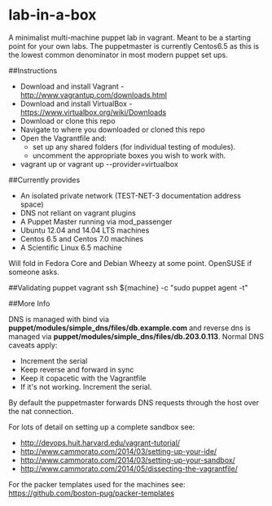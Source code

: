 lab-in-a-box
============

A minimalist multi-machine puppet lab in vagrant. Meant to be a starting point
for your own labs.  The puppetmaster is currently Centos6.5 as this is the 
lowest common denominator in most modern puppet set ups.

##Instructions
- Download and install Vagrant - http://www.vagrantup.com/downloads.html
- Download and install VirtualBox - https://www.virtualbox.org/wiki/Downloads
- Download or clone this repo
- Navigate to where you downloaded or cloned this repo
- Open the Vagrantfile and:
  - set up any shared folders (for individual testing of modules).
  - uncomment the appropriate boxes you wish to work with.
- vagrant up or vagrant up --provider=virtualbox

##Currently provides
- An isolated private network (TEST-NET-3 documentation address space)
- DNS not reliant on vagrant plugins
- A Puppet Master running via mod_passenger
- Ubuntu 12.04 and 14.04 LTS machines
- Centos 6.5 and Centos 7.0 machines
- A Scientific Linux 6.5 machine

Will fold in Fedora Core and Debian Wheezy at some point.  OpenSUSE if someone asks.

##Validating puppet
vagrant ssh ${machine} -c "sudo puppet agent -t"

##More Info

DNS is managed with bind via **puppet/modules/simple_dns/files/db.example.com** and reverse dns is managed via **puppet/modules/simple_dns/files/db.203.0.113**.  Normal DNS caveats apply:
- Increment the serial
- Keep reverse and forward in sync
- Keep it copacetic with the Vagrantfile
- If it's not working.  Increment the serial.

By default the puppetmaster forwards DNS requests through the host over the nat connection.

For lots of detail on setting up a complete sandbox see:
- http://devops.huit.harvard.edu/vagrant-tutorial/
- http://www.cammorato.com/2014/03/setting-up-your-ide/
- http://www.cammorato.com/2014/03/setting-up-your-sandbox/
- http://www.cammorato.com/2014/05/dissecting-the-vagrantfile/

For the packer templates used for the machines see: https://github.com/boston-pug/packer-templates

